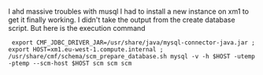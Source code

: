 I ahd massive troubles with musql I had to install a new instance on xm1 to get it finally working.
I didn't take the output from the create database script.
But here is the execution command

```
 export CMF_JDBC_DRIVER_JAR=/usr/share/java/mysql-connector-java.jar ; export HOST=xm1.eu-west-1.compute.internal ; /usr/share/cmf/schema/scm_prepare_database.sh mysql -v -h $HOST -utemp -ptemp --scm-host $HOST scm scm scm
 

```